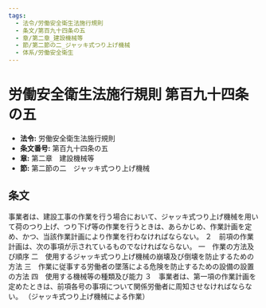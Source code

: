 ```yaml
---
tags:
  - 法令/労働安全衛生法施行規則
  - 条文/第百九十四条の五
  - 章/第二章_建設機械等
  - 節/第二節の二_ジャッキ式つり上げ機械
  - 体系/労働安全衛生
---
```

# 労働安全衛生法施行規則 第百九十四条の五

- **法令:** 労働安全衛生法施行規則
- **条文番号:** 第百九十四条の五
- **章:** 第二章　建設機械等
- **節:** 第二節の二　ジャッキ式つり上げ機械

## 条文
事業者は、建設工事の作業を行う場合において、ジャッキ式つり上げ機械を用いて荷のつり上げ、つり下げ等の作業を行うときは、あらかじめ、作業計画を定め、かつ、当該作業計画により作業を行わなければならない。
２　前項の作業計画は、次の事項が示されているものでなければならない。
一　作業の方法及び順序
二　使用するジャッキ式つり上げ機械の崩壊及び倒壊を防止するための方法
三　作業に従事する労働者の墜落による危険を防止するための設備の設置の方法
四　使用する機械等の種類及び能力
３　事業者は、第一項の作業計画を定めたときは、前項各号の事項について関係労働者に周知させなければならない。
（ジャッキ式つり上げ機械による作業）

